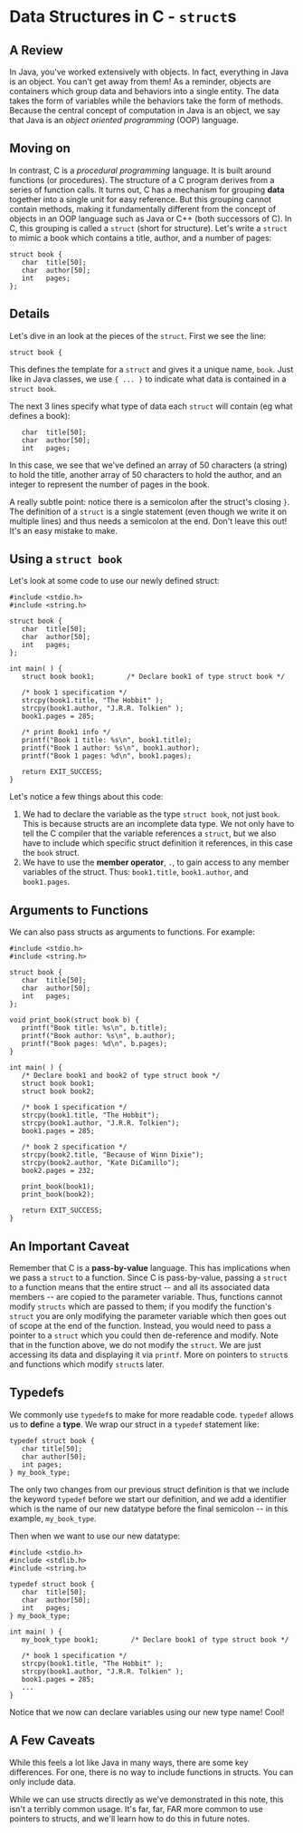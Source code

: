 # Data Structures in C - `struct`s

## A Review
In Java, you've worked extensively with objects.  In fact, everything in Java is an object.  You can't get away from them!  As a reminder, objects are containers which group data and behaviors into a single entity.  The data takes the form of variables while the behaviors take the form of methods.  Because the central concept of computation in Java is an object, we say that Java is an *object oriented programming* (OOP) language.

## Moving on
In contrast, C is a *procedural programming* language.  It is built around functions (or procedures).  The structure of a C program derives from a series of function calls.  It turns out, C has a mechanism for grouping **data** together into a single unit for easy reference.  But this grouping cannot contain methods, making it fundamentally different from the concept of objects in an OOP language such as Java or C++ (both successors of C).  In C, this grouping is called a `struct` (short for structure).  Let's write a `struct` to mimic a book which contains a title, author, and a number of pages:

```
struct book {
   char  title[50];
   char  author[50];
   int   pages;
};
```

## Details
Let's dive in an look at the pieces of the `struct`.  First we see the line:
```
struct book {
```
This defines the template for a `struct` and gives it a unique name, `book`.  Just like in Java classes, we use `{ ... }` to indicate what data is contained in a `struct book`.

The next 3 lines specify what type of data each `struct` will contain (eg what defines a book):
```
   char  title[50];
   char  author[50];
   int   pages;
```
In this case, we see that we've defined an array of 50 characters (a string) to hold the title, another array of 50 characters to hold the author, and an integer to represent the number of pages in the book. 

A really subtle point: notice there is a semicolon after the struct's closing `}`.  The definition of a `struct` is a single statement (even though we write it on multiple lines) and thus needs a semicolon at the end.  Don't leave this out!  It's an easy mistake to make.

## Using a `struct book`
Let's look at some code to use our newly defined struct:

```
#include <stdio.h>
#include <string.h>
 
struct book {
   char  title[50];
   char  author[50];
   int   pages;
};
 
int main( ) {
   struct book book1;        /* Declare book1 of type struct book */
 
   /* book 1 specification */
   strcpy(book1.title, "The Hobbit" );
   strcpy(book1.author, "J.R.R. Tolkien" ); 
   book1.pages = 285;
   
   /* print Book1 info */
   printf("Book 1 title: %s\n", book1.title);
   printf("Book 1 author: %s\n", book1.author);
   printf("Book 1 pages: %d\n", book1.pages);
   
   return EXIT_SUCCESS;
}
```

Let's notice a few things about this code:
1. We had to declare the variable as the type `struct book`, not just `book`.  This is because structs are an incomplete data type.  We not only have to tell the C compiler that the variable references a `struct`, but we also have to include which specific struct definition it references, in this case the `book` struct.
2. We have to use the **member operator**, `.`, to gain access to any member variables of the struct.  Thus: `book1.title`, `book1.author`, and `book1.pages`.   

## Arguments to Functions
We can also pass structs as arguments to functions.  For example:

```
#include <stdio.h>
#include <string.h>
 
struct book {
   char  title[50];
   char  author[50];
   int   pages;
};
 
void print_book(struct book b) {
   printf("Book title: %s\n", b.title);
   printf("Book author: %s\n", b.author);
   printf("Book pages: %d\n", b.pages);
}

int main( ) {
   /* Declare book1 and book2 of type struct book */
   struct book book1;        
   struct book book2;
 
   /* book 1 specification */
   strcpy(book1.title, "The Hobbit");
   strcpy(book1.author, "J.R.R. Tolkien"); 
   book1.pages = 285;
   
   /* book 2 specification */
   strcpy(book2.title, "Because of Winn Dixie");
   strcpy(book2.author, "Kate DiCamillo"); 
   book2.pages = 232;

   print_book(book1);
   print_book(book2);
  
   return EXIT_SUCCESS;
}
```

## An Important Caveat
Remember that C is a **pass-by-value** language.  This has implications when we pass a `struct` to a function.  Since C is pass-by-value, passing a `struct` to a function means that the entire struct -- and all its associated data members -- are copied to the parameter variable.  Thus, functions cannot modify `structs` which are passed to them; if you modify the function's `struct` you are only modifying the parameter variable which then goes out of scope at the end of the function.  Instead, you would need to pass a pointer to a `struct` which you could then de-reference and modify.  Note that in the function above, we do not modify the `struct`.  We are just accessing its data and displaying it via `printf`.  More on pointers to `struct`s and functions which modify `struct`s later. 


## Typedefs
We commonly use `typedef`s to make for more readable code.  `typedef` allows us to **def**ine a **type**.  We wrap our struct in a `typedef` statement like:

```
typedef struct book {
   char title[50];
   char author[50];
   int pages;
} my_book_type;
```

The only two changes from our previous struct definition is that we include the keyword `typedef` before we start our definition, and we add a identifier which is the name of our new datatype before the final semicolon -- in this example, `my_book_type`.

Then when we want to use our new datatype:

```
#include <stdio.h>
#include <stdlib.h>
#include <string.h>
 
typedef struct book {
   char  title[50];
   char  author[50];
   int   pages;
} my_book_type;
 
int main( ) {
   my_book_type book1;        /* Declare book1 of type struct book */
 
   /* book 1 specification */
   strcpy(book1.title, "The Hobbit" );
   strcpy(book1.author, "J.R.R. Tolkien" ); 
   book1.pages = 285;
   ...
}
```

Notice that we now can declare variables using our new type name!  Cool!

## A Few Caveats
While this feels a lot like Java in many ways, there are some key differences.  For one, there is no way to include functions in structs.  You can only include data.

While we can use structs directly as we've demonstrated in this note, this isn't a terribly common usage.  It's far, far, FAR more common to use pointers to structs, and we'll learn how to do this in future notes.
